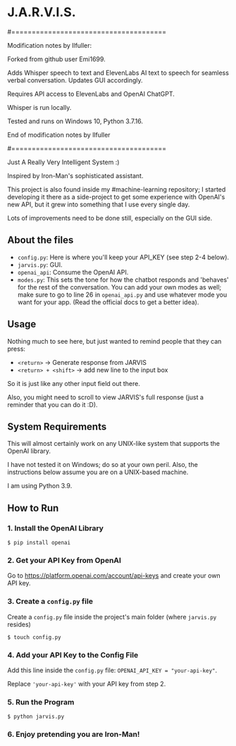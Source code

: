 # J.A.R.V.I.S.

#======================================

Modification notes by llfuller:

Forked from github user Emi1699.

Adds Whisper speech to text and ElevenLabs AI text to speech for seamless verbal conversation. Updates GUI accordingly.

Requires API access to ElevenLabs and OpenAI ChatGPT. 

Whisper is run locally.

Tested and runs on Windows 10, Python 3.7.16.

End of modification notes by llfuller

#======================================

Just A Really Very Intelligent System :)

Inspired by Iron-Man's sophisticated assistant.

This project is also found inside my #machine-learning repository; I started developing it there as a side-project to get some experience with OpenAI's new API, but it grew into something that I use every single day.

Lots of improvements need to be done still, especially on the GUI side.

## About the files

- `config.py`: Here is where you'll keep your API_KEY (see step 2-4 below).
- `jarvis.py`: GUI.
- `openai_api`: Consume the OpenAI API.
- `modes.py`: This sets the tone for how the chatbot responds and 'behaves' for the rest of the conversation. You can add your own modes as well; make sure to go to line 26 in `openai_api.py` and use whatever mode you want for your app. (Read the official docs to get a better idea).

## Usage

Nothing much to see here, but just wanted to remind people that they can press:

- `<return>` -> Generate response from JARVIS
- `<return> + <shift>` -> add new line to the input box

So it is just like any other input field out there.

Also, you might need to scroll to view JARVIS's full response (just a reminder that you can do it :D).

## System Requirements

This will almost certainly work on any UNIX-like system that supports the OpenAI library.

I have not tested it on Windows; do so at your own peril. Also, the instructions below assume you are on a UNIX-based machine.

I am using Python 3.9.

## How to Run

### 1. Install the OpenAI Library

```
$ pip install openai
```

### 2. Get your API Key from OpenAI

Go to https://platform.openai.com/account/api-keys and create your own API key.

### 3. Create a `config.py` file

Create a `config.py` file inside the project's main folder (where `jarvis.py` resides)

```
$ touch config.py
```

### 4. Add your API Key to the Config File

Add this line inside the `config.py` file: `OPENAI_API_KEY = "your-api-key"`.

Replace `'your-api-key'` with your API key from step 2.

### 5. Run the Program

```
$ python jarvis.py
```

### 6. Enjoy pretending you are Iron-Man!
